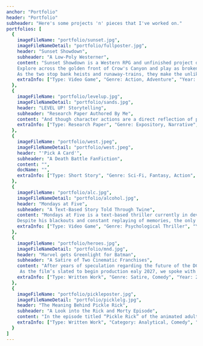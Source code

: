 ```yaml
---
anchor: "Portfolio"
header: "Portfolio"
subheader: "Here's some projects 'n' pieces that I've worked on."
portfolios: [
  {
    imageFileName: "portfolio/sunset.jpg",
    imageFileNameDetail: "portfolio/fullposter.jpg",
    header: "Sunset Showdown",
    subheader: "A Low-Poly Westerner",
    content: "Sunset Showdown is a Western RPG and unfinished project developed in Unity that will resume development sometime in the future.\n\n
    Explore across the golden front of Crow's Canyon and play as broken sheriff Judd Henrie. Having lost his rookie and partner in-training Bailey Finkle, Henrie is on an unhinged path to redemption for the outlaw and mercenary Jebediah Vandisch. Along the way, the sheriff will encounter some untimely folk (and foes) as he finds himself in many bar fights on the journey. One of which is a mysterious young woman (and troublemaker) named Fiona who has information he needs but isn't the nicest to authority.\n\n
    As the two stop bank heists and runaway-trains, they make the unlikely duo that the town never knew they needed.",
    extraInfo: ["Type: Video Game", "Genre: Action, Adventure", "Year: 2019"]
  },
  {
    imageFileName: "portfolio/levelup.jpg",
    imageFileNameDetail: "portfolio/sands.jpg",
    header: "LEVEL UP! Storytelling",
    subheader: "Research Paper Authored By Me",
    content: "And though character actions are a direct reflection of player choices, I wanted to explore what characters are and how they are beings of their own without the player. So the first question I asked was: “In what ways does the writer add depth to create real, three-dimensional characters?” I thought it would be better if I first addressed what a character is before I build on the idea further. So I found a great guide on video game design. I read player characters (PCs) are the individuals controlled as the game is played. How they live, behave, rebel, change, grow, and even die within the worlds we create have the greatest influence on a single playthrough (Dille). With that in mind, I return to my question. I went to a website with various video game discussions in search of an answer, and learned that a three-dimensional character needs flaws and complex motives. They must react to new dilemmas logically based on past experiences (“Difference”). I completely agree with this because a character is great not because of their perfection, but their imperfection. They prove not to be static or a cliché. I can understand, now, how their complicity gives them their value. My next question is: “What forms the sentimental bond between character and player in a video game?” Luckily for me, Mr. Garriss was able to answer this exact question in his own words. He said that vulnerability is key; it’s about building empathy, that’s how the player is made to feel in their marrow that their choices have impacts in human ways on human lives (Garriss). Reading this for the first time, it was completely new to my perception. But because I already established that flaws are essential to character development, it’s no surprise. In addition, with the help of a book, I was able to learn that the powerful connection developed between the character and player is known as parasocial interaction (Isbister). This came to me as a relief, as I can finally put a name to this unexplainable relationship. And to conclude what binds this interaction with games, I resorted to another book. There, the author’s answer was a technique he coined, “emotioneering,” creating a depth of emotions in effort to immerse a player in a game (Freeman). And again, I am graciously gifted another vocabulary word to help me explain to others what I’m still trying to understand myself. Now, I finally asked, “In what ways are characters the driving force behind a compelling narrative game?” To answer this, I found an article. It explained that players want to understand the characters’ challenges, sympathise with their sufferings, and experience their journey with them (Sakey). That is the drive behind game narrative. I believe it is our instinct to wonder and see what happens next to a someone we’ve grown fond of, concluding that video game characters are more than just mediums by which players enter a virtual world. But, they are our sole investment when playing a video game, which keeps us captivated every step of the way",
    extraInfo: ["Type: Research Paper", "Genre: Expository, Narrative", "Year: 2018"]
  },
  {
    imageFileName: "portfolio/west.jpeg",
    imageFileNameDetail: "portfolio/west.jpeg",
    header: "'Pick A Card'",
    subheader: "A Death Battle FanFiction",
    content: "",
    docName: "",
    extraInfo: ["Type: Short Story", "Genre: Sci-Fi, Fantasy, Action", "Year: 2021"]
  },
  {
    imageFileName: "portfolio/alc.jpg",
    imageFileNameDetail: "portfolio/alcohol.jpg",
    header: "Mondays at Five",
    subheader: "A Text-Based Story Told Through Twine",
    content: "Mondays at Five is a text-based thriller currently in development in Twine. The player takes a look into the psyche of Marc Krill, a single father who struggles in an on-going battle with alcoholism, slowly losing his grip on reality.\n\n
    Despite his blackouts and constant replaying of memories, the only other thing Marc looks forward to aside from his young daughter, is his weekly therapy appointment where he can decompress and silence the chaos he carries around...",
    extraInfo: ["Type: Video Game", "Genre: Psychological Thriller", "Year: 2021"]
  },
  {
    imageFileName: "portfolio/heroes.jpg",
    imageFileNameDetail: "portfolio/mnd.jpg",
    header: "Marvel gets Greenlight for Batman",
    subheader: "A Satire of Two Cinematic Franchises",
    content: "After years of speculation regarding the future of the DC Entertainment Universe, last Thursday, Marvel Studios executives discreetly confirmed through Twitter the other day that they had finally acquired the rights to the caped crusader. This comes as no surprise to fans as WarnerBros. Entertainment has had a hard and long, documented history of putting millions into meaningless reboots rather than a better writers’ room. This would mean a record-breaking fifth reboot to the Batman series coming not long after the newest iteration starring actor Robert Pattinson.\n\n
     As the film’s slated to begin production ealy 2027, we spoke with some important figures involved in this multi-billion-dollar deal. One of which is Marvel Studios President Kevin Feige, who commented, “We’re really excited to bring Bruce Wayne into the Marvel family and what this means for the future of the Marvel Universe.” Feige is the enterprise’s Chief Creative Officer and is often credited with the success of the world’s  highest-grossing film franchise, spanning over a decade with continuous plans for the future. “We are really looking forward to bringing the dark themes and grittiness of Batman into the MCU as it’s something we’ve yet to explore and show at Marvel. Similar to the huge excitement behind movies like Endgame, we’re so ready to have that moment where the audience will go wild seeing Thomas and Martha Wayne getting shot in front of a young Bruce. Fans will go crazy. They’ll love it.”...",
    extraInfo: ["Type: Written Work", "Genre: Satire, Comedy", "Year: 2020"]
  },
  {
    imageFileName: "portfolio/pickleposter.jpg",
    imageFileNameDetail: "portfolio/picklelg.jpg",
    header: "The Meaning Behind Pickle Rick",
    subheader: "A Look into the Rick and Morty Episode",
    content: "In the episode titled “Pickle Rick” of the animated adult show Rick and Morty on Adult Swim, creators Justin Roiland and Dan Haromon utilize an array of humorous elements within the segment and clearly demonstrate traces of the incongruity theory of humor. The episode as usual starts with the family’s drunk and unhinged patriarch, Rick Sanchez doing something crazy which is turning himself into a pickle. He explains to Morty the fascination and immense accomplishment of him assuming the form of this edible, everyday, inanimate object. The audience would find this particularly amusing since it is simply bizarre and ridiculous and Rick very much prizes his “new look” because of how unthought-of and “ingenious” it almost is. Come to find out, through the reveal of an elaborate and thoroughly thought-out contraption to revert him back to his normal self, it was all in order to avoid their family counseling session they have in ten minutes. Furthermore, this simply illustrated the inability to solve familial problems with crazed scientist Rick Sanchez, who’d much rather deal with the problems of being a pickle rather than face the ones he currently has caused as a grandfather...",
    extraInfo: ["Type: Written Work", "Category: Analytical, Comedy", "Year: 2021"]
  }
]
---
```

